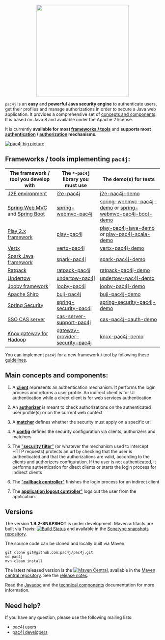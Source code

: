 <p align="center">
  <img src="https://pac4j.github.io/pac4j/img/logo.png" width="300" />
</p>

`pac4j` is an **easy** and **powerful Java security engine** to authenticate users, get their profiles and manage authorizations in order to secure a Java web application. It provides a comprehensive set of [concepts and components](#main-concepts-and-components). It is based on Java 8 and available under the Apache 2 license.

It is currently **available for most [frameworks / tools](#frameworks--tools-implementing-pac4j)** and **supports most [authentication](https://github.com/pac4j/pac4j/wiki/Clients) / [authorization](https://github.com/pac4j/pac4j/wiki/Authorizers) mechanisms**.

[![pac4j big picture](https://pac4j.github.io/pac4j/img/pac4j.png)](https://pac4j.github.io/pac4j/img/pac4j.png)

## Frameworks / tools implementing `pac4j`:

| The framework / tool you develop with | The `*-pac4j` library you must use | The demo(s) for tests
|---------------------------------------|------------------------------------|----------------------
| [J2E environment](http://docs.oracle.com/javaee/) | [j2e-pac4j](https://github.com/pac4j/j2e-pac4j) | [j2e-pac4j-demo](https://github.com/pac4j/j2e-pac4j-demo)
| [Spring Web MVC](http://docs.spring.io/spring-framework/docs/current/spring-framework-reference/html/mvc.html) and [Spring Boot](http://projects.spring.io/spring-boot) | [spring-webmvc-pac4j](https://github.com/pac4j/spring-webmvc-pac4j) | [spring-webmvc-pac4j-demo](https://github.com/pac4j/spring-webmvc-pac4j-demo) or [spring-webmvc-pac4j-boot-demo](https://github.com/pac4j/spring-webmvc-pac4j-boot-demo)
| [Play 2.x framework](http://www.playframework.org) | [play-pac4j](https://github.com/pac4j/play-pac4j) | [play-pac4j-java-demo](https://github.com/pac4j/play-pac4j-java-demo) or [play-pac4j-scala-demo](https://github.com/pac4j/play-pac4j-scala-demo)
| [Vertx](http://vertx.io) | [vertx-pac4j](https://github.com/pac4j/vertx-pac4j) | [vertx-pac4j-demo](https://github.com/pac4j/vertx-pac4j-demo)
| [Spark Java framework](http://sparkjava.com) | [spark-pac4j](https://github.com/pac4j/spark-pac4j) | [spark-pac4j-demo](https://github.com/pac4j/spark-pac4j-demo)
| [Ratpack](http://www.ratpack.io) | [ratpack-pac4j](http://ratpack.io/manual/current/pac4j.html#pac4j) | [ratpack-pac4j-demo](https://github.com/pac4j/ratpack-pac4j-demo)
| [Undertow](http://undertow.io) | [undertow-pac4j](https://github.com/pac4j/undertow-pac4j) | [undertow-pac4j-demo](https://github.com/pac4j/undertow-pac4j-demo)
| [Jooby framework](http://jooby.org) |  [jooby-pac4j](http://jooby.org/doc/pac4j) | [jooby-pac4j-demo](https://github.com/pac4j/jooby-pac4j-demo)
| [Apache Shiro](http://shiro.apache.org) | [buji-pac4j](https://github.com/bujiio/buji-pac4j) | [buji-pac4j-demo](https://github.com/pac4j/buji-pac4j-demo)
| [Spring Security](http://projects.spring.io/spring-security) | [spring-security-pac4j](https://github.com/pac4j/spring-security-pac4j) | [spring-security-pac4j-demo](https://github.com/pac4j/spring-security-pac4j-demo)
| [SSO CAS server](https://github.com/Jasig/cas) | [cas-server-support-pac4j](https://apereo.github.io/cas/4.2.x/integration/Delegate-Authentication.html) | [cas-pac4j-oauth-demo](https://github.com/leleuj/cas-pac4j-oauth-demo)
| [Knox gateway for Hadoop](https://knox.apache.org) | [gateway-provider-security-pac4j](http://knox.apache.org/books/knox-0-8-0/user-guide.html#Pac4j+Provider+-+CAS+/+OAuth+/+SAML+/+OpenID+Connect) | [knox-pac4j-demo](https://github.com/pac4j/knox-pac4j-demo)

You can implement `pac4j` for a new framework / tool by following these [guidelines](https://github.com/pac4j/pac4j/wiki/How-to-implement-pac4j-for-a-new-framework---tool).

## Main concepts and components:

1) A [**client**](https://github.com/pac4j/pac4j/wiki/Clients) represents an authentication mechanism. It performs the login process and returns a user profile. An indirect client is for UI authentication while a direct client is for web services authentication

2) An [**authorizer**](https://github.com/pac4j/pac4j/wiki/Authorizers) is meant to check authorizations on the authenticated user profile(s) or on the current web context

3) A [**matcher**](https://github.com/pac4j/pac4j/wiki/Matchers) defines whether the security must apply on a specific url

4) A [**config**](https://github.com/pac4j/pac4j/blob/master/pac4j-core/src/main/java/org/pac4j/core/config/Config.java) defines the security configuration via clients, authorizers and matchers

5) The ["**security filter**"](https://github.com/pac4j/pac4j/blob/master/pac4j-core/src/main/java/org/pac4j/core/engine/DefaultSecurityLogic.java) (or whatever the mechanism used to intercept HTTP requests) protects an url by checking that the user is authenticated and that the authorizations are valid, according to the clients and authorizers configuration. If the user is not authenticated, it performs authentication for direct clients or starts the login process for indirect clients

6) The ["**callback controller**"](https://github.com/pac4j/pac4j/blob/master/pac4j-core/src/main/java/org/pac4j/core/engine/DefaultCallbackLogic.java) finishes the login process for an indirect client

7) The [**application logout controller**"](https://github.com/pac4j/pac4j/blob/master/pac4j-core/src/main/java/org/pac4j/core/engine/DefaultApplicationLogoutLogic.java) logs out the user from the application.


## Versions

The version **1.9.2-SNAPSHOT** is under development. Maven artifacts are built via Travis: [![Build Status](https://travis-ci.org/pac4j/pac4j.png?branch=master)](https://travis-ci.org/pac4j/pac4j) and available in the [Sonatype snapshots repository](https://oss.sonatype.org/content/repositories/snapshots/org/pac4j).

The source code can be cloned and locally built via Maven:

```shell
git clone git@github.com:pac4j/pac4j.git
cd pac4j
mvn clean install
```

The latest released version is the [![Maven Central](https://maven-badges.herokuapp.com/maven-central/org.pac4j/pac4j/badge.svg?style=flat)](https://maven-badges.herokuapp.com/maven-central/org.pac4j/pac4j), available in the [Maven central repository](http://search.maven.org/#search%7Cga%7C1%7Cpac4j-). See the [release notes](https://github.com/pac4j/pac4j/wiki/Versions).

Read the [Javadoc](http://www.pac4j.org/apidocs/pac4j/1.9.1/index.html) and the [technical components](https://github.com/pac4j/pac4j/wiki/Technical-components) documentation for more information.


## Need help?

If you have any question, please use the following mailing lists:
- [pac4j users](https://groups.google.com/forum/?hl=en#!forum/pac4j-users)
- [pac4j developers](https://groups.google.com/forum/?hl=en#!forum/pac4j-dev)
